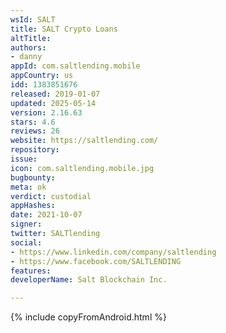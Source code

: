 ```yaml
---
wsId: SALT
title: SALT Crypto Loans
altTitle: 
authors:
- danny
appId: com.saltlending.mobile
appCountry: us
idd: 1383851676
released: 2019-01-07
updated: 2025-05-14
version: 2.16.63
stars: 4.6
reviews: 26
website: https://saltlending.com/
repository: 
issue: 
icon: com.saltlending.mobile.jpg
bugbounty: 
meta: ok
verdict: custodial
appHashes: 
date: 2021-10-07
signer: 
twitter: SALTlending
social:
- https://www.linkedin.com/company/saltlending
- https://www.facebook.com/SALTLENDING
features: 
developerName: Salt Blockchain Inc.

---
```


{% include copyFromAndroid.html %}
